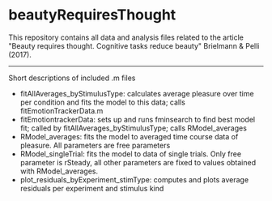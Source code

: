 # beautyRequiresThought

This repository contains all data and analysis files related to the article "Beauty requires thought. Cognitive tasks reduce beauty" Brielmann & Pelli (2017).

-----
Short descriptions of included .m files

- fitAllAverages_byStimulusType: calculates average pleasure over time per condition and fits the model to this data; calls fitEmotionTrackerData.m
- fitEmotiontrackerData: sets up and runs fminsearch to find best model fit; called by fitAllAverages_byStimulusType; calls RModel_averages
- RModel_averages: fits the model to averaged time course data of pleasure. All parameters are free parameters
- RModel_singleTrial: fits the model to data of single trials. Only free parameter is rSteady, all other parameters are fixed to values obtained with RModel_averages.
- plot_residuals_byExperiment_stimType: computes and plots average residuals per experiment and stimulus kind
